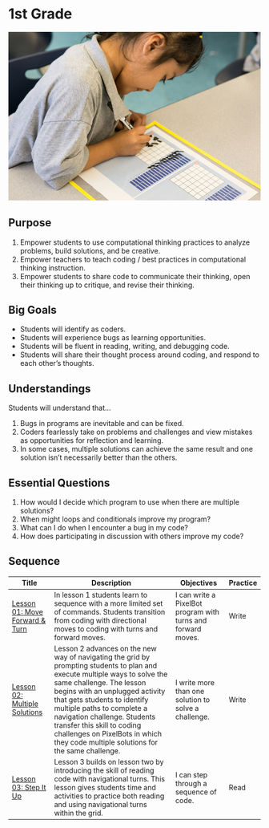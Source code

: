 # 1st Grade

![first-grade](../../images/precoder-two.jpg)

## Purpose
1. Empower students to use computational thinking practices to analyze problems, build solutions, and be creative.
2. Empower teachers to teach coding / best practices in computational thinking instruction.
3. Empower students to share code to communicate their thinking, open their thinking up to critique, and revise their thinking.

## Big Goals
- Students will identify as coders.
- Students will experience bugs as learning opportunities.
- Students will be fluent in reading, writing, and debugging code.
- Students will share their thought process around coding, and respond to each other’s thoughts.

## Understandings
Students will understand that...

1. Bugs in programs are inevitable and can be fixed.
2. Coders fearlessly take on problems and challenges and view mistakes as opportunities for reflection and learning.
3. In some cases, multiple solutions can achieve the same result and one solution isn’t necessarily better than the others.


## Essential Questions
1. How would I decide which program to use when there are multiple solutions?
2. When might loops and conditionals improve my program?
3. What can I do when I encounter a bug in my code?
4. How does participating in discussion with others improve my code?

## Sequence

| Title             | Description        | Objectives |Practice|
| ------------------|--------------------| -----------|--------|
| [Lesson 01: Move Forward & Turn](../grade-1/lesson-plans/lesson-1/lesson.html)| In lesson 1 students learn to sequence with a more limited set of commands. Students transition from coding with directional moves to coding with turns and forward moves.| I can write a PixelBot program with turns and forward moves. |Write |
| [Lesson 02: Multiple Solutions](../grade-1/lesson-plans/lesson-2/lesson.html)| Lesson 2 advances on the new way of navigating the grid by prompting students to plan and execute multiple ways to solve the same challenge. The lesson begins with an unplugged activity that gets students to identify multiple paths to complete a navigation challenge. Students transfer this skill to coding challenges on PixelBots in which they code multiple solutions for the same challenge.| I write more than one solution to solve a challenge. | Write |
| [Lesson 03: Step It Up](../grade-1/lesson-plans/lesson-3/lesson.html)| Lesson 3 builds on lesson two by introducing the skill of reading code with navigational turns. This lesson gives students time and activities to practice both reading and using navigational turns within the grid. | I can step through a sequence of code. | Read |
